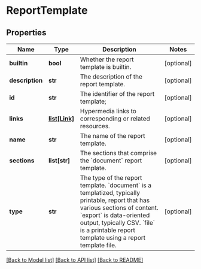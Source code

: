 # ReportTemplate

## Properties
Name | Type | Description | Notes
------------ | ------------- | ------------- | -------------
**builtin** | **bool** | Whether the report template is builtin. | [optional] 
**description** | **str** | The description of the report template. | [optional] 
**id** | **str** | The identifier of the report template; | [optional] 
**links** | [**list[Link]**](Link.md) | Hypermedia links to corresponding or related resources. | [optional] 
**name** | **str** | The name of the report template. | [optional] 
**sections** | **list[str]** | The sections that comprise the &#x60;document&#x60; report template. | [optional] 
**type** | **str** | The type of the report template. &#x60;document&#x60; is a templatized, typically printable, report that has various sections of content. &#x60;export&#x60; is data-oriented output, typically CSV. &#x60;file&#x60; is a printable report template using a report template file. | [optional] 

[[Back to Model list]](../README.md#documentation-for-models) [[Back to API list]](../README.md#documentation-for-api-endpoints) [[Back to README]](../README.md)


